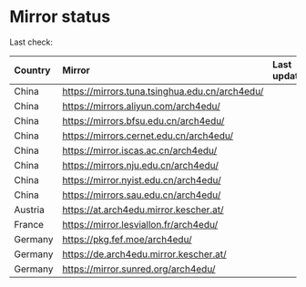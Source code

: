<script src="./time.js"></script>
# Mirror status
Last check: <script type="text/javascript">localize(1712870216.5680466);</script>

|Country|Mirror|Last update|
|:------|:-----|:----------|
|China|https://mirrors.tuna.tsinghua.edu.cn/arch4edu/|<script type="text/javascript">localize(1712817143);</script>|
|China|https://mirrors.aliyun.com/arch4edu/|<script type="text/javascript">localize(1712817143);</script>|
|China|https://mirrors.bfsu.edu.cn/arch4edu/|<script type="text/javascript">localize(1712817143);</script>|
|China|https://mirrors.cernet.edu.cn/arch4edu/|<script type="text/javascript">localize(1712860396);</script>|
|China|https://mirror.iscas.ac.cn/arch4edu/|<script type="text/javascript">localize(1712817143);</script>|
|China|https://mirrors.nju.edu.cn/arch4edu/|<script type="text/javascript">localize(1712775527);</script>|
|China|https://mirror.nyist.edu.cn/arch4edu/|<script type="text/javascript">localize(1712860396);</script>|
|China|https://mirrors.sau.edu.cn/arch4edu/|<script type="text/javascript">localize(1712860396);</script>|
|Austria|https://at.arch4edu.mirror.kescher.at/|<script type="text/javascript">localize(1712860396);</script>|
|France|https://mirror.lesviallon.fr/arch4edu/|<script type="text/javascript">localize(1712817143);</script>|
|Germany|https://pkg.fef.moe/arch4edu/|<script type="text/javascript">localize(1712860396);</script>|
|Germany|https://de.arch4edu.mirror.kescher.at/|<script type="text/javascript">localize(1712860396);</script>|
|Germany|https://mirror.sunred.org/arch4edu/|<script type="text/javascript">localize(1712860396);</script>|

<script src="./tablefilter/tablefilter.js"></script>
<script src="./table.js"></script>